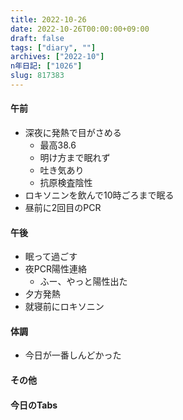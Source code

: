 ```yaml
---
title: 2022-10-26
date: 2022-10-26T00:00:00+09:00
draft: false
tags: ["diary", ""]
archives: ["2022-10"]
n年日記: ["1026"]
slug: 817383
---
```

#### 午前
- 深夜に発熱で目がさめる
  - 最高38.6
  - 明け方まで眠れず
  - 吐き気あり
  - 抗原検査陰性
- ロキソニンを飲んで10時ごろまで眠る
- 昼前に2回目のPCR
#### 午後
- 眠って過ごす
- 夜PCR陽性連絡
  - ふー、やっと陽性出た
- 夕方発熱
- 就寝前にロキソニン
#### 体調
- 今日が一番しんどかった
#### その他
#### 今日のTabs
